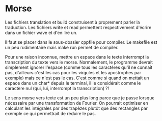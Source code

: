 # Morse

Les fichiers translation et build construisent à proprement parler la traduction.
Les fichiers write et read permettent respectivement d'écrire dans un fichier wave et d'en lire un.

Il faut se placer dans le sous-dossier cppfile pour compiler. Le makefile est un peu rudimentaire mais make run permet de compiler.

Pour une raison inconnue, mettre un espace dans le texte interrompt la transcription du texte vers le morse.
Normalement, le programme devrait simplement ignorer l'espace (comme tous les caractères qu'il ne connaît pas,
d'ailleurs c'est les cas pour les virgules et les apostrophes par exemple) mais ce n'est pas le cas. C'est comme
si quand on mettait un espace dans un char* depuis le terminal, il le considérait comme le caractère nul (qui, lui, 
interrompt la transcription) ?!

Le sens morse vers texte est un peu plus long parce que je passe lorsque nécessaire par une transformation de Fourier. On pourrait optimiser en calculant les intégrales par des trapèzes plutôt que des rectangles par exemple ce qui permettrait de réduire le pas.
